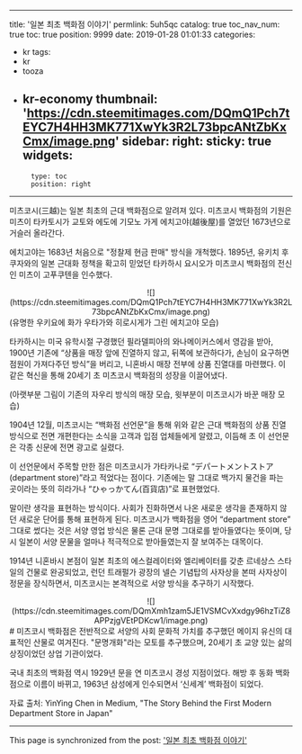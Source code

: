 
---
title: '일본 최초 백화점 이야기'
permlink: 5uh5qc
catalog: true
toc_nav_num: true
toc: true
position: 9999
date: 2019-01-28 01:01:33
categories:
- kr
tags:
- kr
- tooza
- kr-economy
thumbnail: 'https://cdn.steemitimages.com/DQmQ1Pch7tEYC7H4HH3MK771XwYk3R2L73bpcANtZbKxCmx/image.png'
sidebar:
    right:
        sticky: true
widgets:
    -
        type: toc
        position: right
---


미츠코시(三越)는 일본 최초의 근대 백화점으로 알려져 있다. 미츠코시 백화점의 기원은 미츠이 타카토시가 교토와 에도에 기모노 가게 에치고야(越後屋)를 열었던 1673년으로 거슬러 올라간다.

에치고야는 1683년 처음으로 "정찰제 현금 판매" 방식을 개척했다. 1895년, 유키치 후쿠자와의 일본 근대화 정책을 확고히 믿었던 타카하시 요시오가 미츠코시 백화점의 전신인 미츠이 고푸쿠텐을 인수했다.

<center>
![](https://cdn.steemitimages.com/DQmQ1Pch7tEYC7H4HH3MK771XwYk3R2L73bpcANtZbKxCmx/image.png)
</center>
(유명한 우키요에 화가 우타가와 히로시게가 그린 에치고야 모습)

​타카하시는 미국 유학시절 구경했던 필라델피아의 와나메이커스에서 영감을 받아, 1900년 기존에 “상품을 매장 앞에 진열하지 않고, 뒤쪽에 보관하다가, 손님이 요구하면 점원이 가져다주던 방식”을 버리고, 니혼바시 매장 전부에 상품 진열대를 마련했다. 이 같은 혁신을 통해 20세기 초 미츠코시 백화점의 성장을 이끌어냈다.

<center>

</center>
(아랫부분 그림이 기존의 자우리 방식의 매장 모습, 윗부분이 미츠코시가 바꾼 매장 모습)

1904년 12월, 미츠코시는 “백화점 선언문”을 통해 위와 같은 근대 백화점의 상품 진열 방식으로 전면 개편한다는 소식을 고객과 입점 업체들에게 알렸고, 이듬해 초 이 선언문은 각종 신문에 전면 광고로 실렸다.

이 선언문에서 주목할 만한 점은 미츠코시가 가타카나로 “デパートメントストア(department store)”라고 적었다는 점이다. 기존에는 말 그대로 백가지 물건을 파는 곳이라는 뜻의 히라가나 “ひゃっかてん(百貨店)”로 표현했었다.

말이란 생각을 표현하는 방식이다. 사회가 진화하면서 나온 새로운 생각을 존재하지 않던 새로운 단어를 통해 표현하게 된다. 미츠코시가 백화점을 영어 “department store” 그대로 썼다는 것은 서양 영업 방식은 물론 근대 문명 그대로를 받아들였다는 뜻이며, 당시 일본이 서양 문물을 얼마나 적극적으로 받아들였는지 잘 보여주는 대목이다.

​1914년 니혼바시 본점이 일본 최초의 에스컬레이터와 엘리베이터를 갖춘 르네상스 스타일의 건물로 완공되었고, 런던 트래펄가 광장의 넬슨 기념탑의 사자상을 본떠 사자상이 정문을 장식하면서, 미츠코시는 본격적으로 서양 방식을 추구하기 시작했다.

<center>
![](https://cdn.steemitimages.com/DQmXmh1zam5JE1VSMCvXxdgy96hzTiZ8APPzjgVEtPDKcw1/image.png)
</center>
#
미츠코시 백화점은 전반적으로 서양의 사회 문화적 가치를 추구했던 메이지 유신의 대표적인 산물로 여겨진다. "문명개화"라는 모토를 추구했으며, 20세기 초 교양 있는 삶의 상징이었던 상업 기관이었다.

​국내 최초의 백화점 역시 1929년 문을 연 미츠코시 경성 지점이었다. 해방 후 동화 백화점으로 이름이 바뀌고, 1963년 삼성에게 인수되면서 ‘신세계’ 백화점이 되었다.

​자료 출처: YinYing Chen in Medium, "The Story Behind the First Modern Department Store in Japan"

- - -

This page is synchronized from the post: ['일본 최초 백화점 이야기'](https://steemit.com/@pius.pius/5uh5qc)
